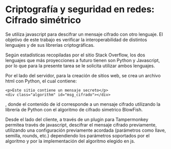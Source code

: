 # Criptografía y seguridad en redes: Cifrado simétrico 

Se utiliza javascript para descifrar un mensaje cifrado con otro lenguaje. El objetivo de este trabajo es verificar la interoperabilidad de distintos lenguajes y de sus librerías criptográficas.

Según estadísticas recopiladas por el sitio Stack Overflow, los dos lenguajes que más proyecciones a futuro tienen son Python y Javascript, por lo que para la presente tarea se le solicita utilizar ambos lenguajes.



Por el lado del servidor, para la creación de sitios web, se crea un archivo html con Python, el cual contiene:

```
<p>Este sitio contiene un mensaje secreto</p>
<div class="algorithm" id="msg_cifrado"></div>
```

, donde el contenido de id corresponde a un mensaje cifrado utilizando la librería de Python con el algoritmo de cifrado simetrico BlowFish. 

Desde el lado del cliente, a través de un plugin para Tampermonkey permitea través de javascript, descifrar el mensaje cifrado previamente, utilizando una configuración previamente acordada (parámetros como llave, semilla, rounds, etc.) dependiendo los parámetros soportados por el algoritmo y por la implementación del algoritmo elegido en js.
